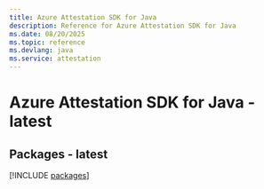 ```yaml
---
title: Azure Attestation SDK for Java
description: Reference for Azure Attestation SDK for Java
ms.date: 08/20/2025
ms.topic: reference
ms.devlang: java
ms.service: attestation
---
```

# Azure Attestation SDK for Java - latest
## Packages - latest
[!INCLUDE [packages](attestation-index.md)]